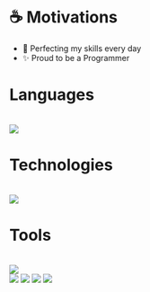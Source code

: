 # ☕ Motivations
- 🧠 Perfecting my skills every day
- ✨ Proud to be a Programmer

<div style="display: inline_block">
    <h1 color="white" font-size="23px" aling="center">Languages</h1>
    <br>
    <img align="center" src="https://skillicons.dev/icons?i=java,c,ts,cs,rust" />
</div>
<div>
    <h1 font-size="23px" color="white" aling="center">Technologies</h1>
    <br>
    <img align="center" src="https://skillicons.dev/icons?i=react,tailwind,sass,spring,gradle,mysql,mongodb" />
</div>
</div>
    <h1 font-size="23px" color="white" aling="center">Tools</h1>
    <br>
    <img align="center" src="https://skillicons.dev/icons?i=linux,windows,idea,vscode,github,git,gcp" />
    <br>
</div>
<div> 
  <a href="https://www.youtube.com/@beatslofiyt" target="_blank"><img src="https://img.shields.io/badge/YouTube-FF0000?style=for-the-badge&logo=youtube&logoColor=white" target="_blank"></a>
  <a href="https://www.instagram.com/g4bi.qtn/" target="_blank"><img src="https://img.shields.io/badge/-Instagram-%23E4405F?style=for-the-badge&logo=instagram&logoColor=white" target="_blank"></a>
  <a href="https://discord.com/channels/@1151549556903919776" target="_blank"><img src="https://img.shields.io/badge/Discord-7289DA?style=for-the-badge&logo=discord&logoColor=white" target="_blank"></a> 
  <a href = "mailto:unknownbeast123410@gmail.com"><img src="https://img.shields.io/badge/-Gmail-%23333?style=for-the-badge&logo=gmail&logoColor=white" target="_blank"></a> 
</div>

